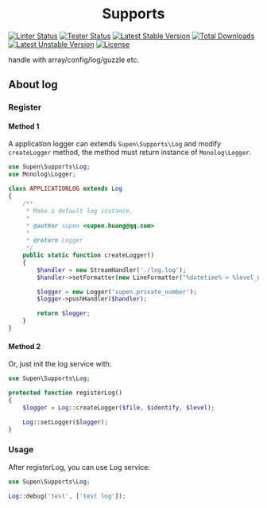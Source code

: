 <h1 align="center">Supports</h1>

[![Linter Status](https://github.com/supen/supports/workflows/Linter/badge.svg)](https://github.com/supen/supports/actions) 
[![Tester Status](https://github.com/supen/supports/workflows/Tester/badge.svg)](https://github.com/supen/supports/actions) 
[![Latest Stable Version](https://poser.pugx.org/supen/supports/v/stable)](https://packagist.org/packages/supen/supports)
[![Total Downloads](https://poser.pugx.org/supen/supports/downloads)](https://packagist.org/packages/supen/supports)
[![Latest Unstable Version](https://poser.pugx.org/supen/supports/v/unstable)](https://packagist.org/packages/supen/supports)
[![License](https://poser.pugx.org/supen/supports/license)](https://packagist.org/packages/supen/supports)


handle with array/config/log/guzzle etc.

## About log

### Register

#### Method 1

A application logger can extends `Supen\Supports\Log` and modify `createLogger` method, the method must return instance of `Monolog\Logger`.

```PHP
use Supen\Supports\Log;
use Monolog\Logger;

class APPLICATIONLOG extends Log
{
    /**
     * Make a default log instance.
     *
     * @author supen <supen.huang@qq.com>
     *
     * @return Logger
     */
    public static function createLogger()
    {
        $handler = new StreamHandler('./log.log');
        $handler->setFormatter(new LineFormatter("%datetime% > %level_name% > %message% %context% %extra%\n\n"));

        $logger = new Logger('supen.private_number');
        $logger->pushHandler($handler);

        return $logger;
    }
}
```

#### Method 2

Or, just init the log service with:

```PHP
use Supen\Supports\Log;

protected function registerLog()
{
    $logger = Log::createLogger($file, $identify, $level);

    Log::setLogger($logger);
}
```

### Usage

After registerLog, you can use Log service:

```PHP
use Supen\Supports\Log;

Log::debug('test', ['test log']);
```
